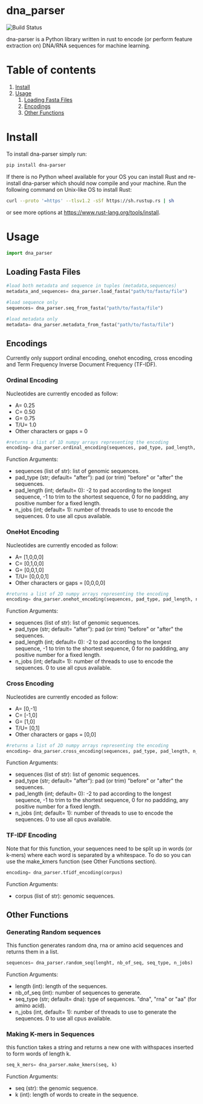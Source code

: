 # dna_parser
![Build Status](https://github.com/Mvila035/dna_parser/workflows/CI/badge.svg)

dna-parser is a Python library written in rust to encode (or perform feature extraction on) DNA/RNA sequences for machine learning.

# Table of contents
1. [Install](https://github.com/Mvila035/dna_parser#install)
2. [Usage](https://github.com/Mvila035/dna_parser#usage)
    1. [Loading Fasta Files](https://github.com/Mvila035#loading-fasta-files)
    2. [Encodings](https://github.com/Mvila035/dna_parser#encodings)
    3. [Other Functions](https://github.com/Mvila035/dna_parser#other-functions)

# Install <a name="install"></a>

To install dna-parser simply run:
```sh
pip install dna-parser
```

If there is no Python wheel available for your OS you can install Rust and re-install dna-parser which should now compile and your machine.
Run the following command on Unix-like OS to install Rust:
```sh
curl --proto '=https' --tlsv1.2 -sSf https://sh.rustup.rs | sh
```
or see more options at https://www.rust-lang.org/tools/install.

# Usage

```python
import dna_parser
```

## Loading Fasta Files <a name="fasta"></a>

```python
#load both metadata and sequence in tuples (metadata,sequences)
metadata_and_sequences= dna_parser.load_fasta("path/to/fasta/file")

#load sequence only
sequences= dna_parser.seq_from_fasta("path/to/fasta/file")

#load metadata only
metadata= dna_parser.metadata_from_fasta("path/to/fasta/file")
```

## Encodings <a name="encodings"></a>

Currently only support ordinal encoding, onehot encoding, cross encoding and Term Frequency Inverse Document Frequency (TF-IDF).

### Ordinal Encoding

Nucleotides are currently encoded as follow:

* A= 0.25
* C= 0.50
* G= 0.75
* T/U= 1.0
* Other characters or gaps = 0

```python
#returns a list of 1D numpy arrays representing the encoding
encoding= dna_parser.ordinal_encoding(sequences, pad_type, pad_length, n_jobs)
```

Function Arguments:

* sequences (list of str): list of genomic sequences.
* pad_type (str; default= "after"): pad (or trim) "before" or "after" the sequences.
* pad_length (int; default= 0): -2 to pad according to the longest sequence, -1 to trim to the shortest sequence, 0 for no paddding, any positive number for a fixed length.
* n_jobs (int; default= 1): number of threads to use to encode the sequences. 0 to use all cpus available.


### OneHot Encoding

Nucleotides are currently encoded as follow:

* A= [1,0,0,0]
* C= [0,1,0,0]
* G= [0,0,1,0]
* T/U= [0,0,0,1]
* Other characters or gaps = [0,0,0,0]

```python
#returns a list of 2D numpy arrays representing the encoding
encoding= dna_parser.onehot_encoding(sequences, pad_type, pad_length, n_jobs)

```

Function Arguments:

* sequences (list of str): list of genomic sequences.
* pad_type (str; default= "after"): pad (or trim) "before" or "after" the sequences.
* pad_length (int; default= 0): -2 to pad according to the longest sequence, -1 to trim to the shortest sequence, 0 for no paddding, any positive number for a fixed length.
* n_jobs (int; default= 1): number of threads to use to encode the sequences. 0 to use all cpus available.

### Cross Encoding

Nucleotides are currently encoded as follow:

* A= [0,-1]
* C= [-1,0]
* G= [1,0]
* T/U= [0,1]
* Other characters or gaps = [0,0]

```python
#returns a list of 2D numpy arrays representing the encoding
encoding= dna_parser.cross_encoding(sequences, pad_type, pad_length, n_jobs)

```

Function Arguments:

* sequences (list of str): list of genomic sequences.
* pad_type (str; default= "after"): pad (or trim) "before" or "after" the sequences.
* pad_length (int; default= 0): -2 to pad according to the longest sequence, -1 to trim to the shortest sequence, 0 for no paddding, any positive number for a fixed length.
* n_jobs (int; default= 1): number of threads to use to encode the sequences. 0 to use all cpus available.



### TF-IDF Encoding

Note that for this function, your sequences need to be split up in words (or k-mers) where each word is separated by a whitespace. To do so you can use the make_kmers function (see Other Functions section).

```python
encoding= dna_parser.tfidf_encoding(corpus)
```

Function Arguments:

* corpus (list of str): genomic sequences.


## Other Functions <a name="others"></a>

### Generating Random sequences

This function generates random dna, rna or amino acid sequences and returns them in a list.

```python
sequences= dna_parser.random_seq(lenght, nb_of_seq, seq_type, n_jobs)
```
Function Arguments:

* length (int): length of the sequences.
* nb_of_seq (int): number of sequences to generate.
* seq_type (str; default= dna): type of sequences. "dna", "rna" or "aa" (for amino acid).
* n_jobs (int, default= 1): number of threads to use to generate the sequences. 0 to use all cpus available.


### Making K-mers in Sequences

this function takes a string and returns a new one with withspaces inserted to form words of length k.

```python
seq_k_mers= dna_parser.make_kmers(seq, k)
```

Function Arguments:

* seq (str): the genomic sequence.
* k (int): length of words to create in the sequence.





